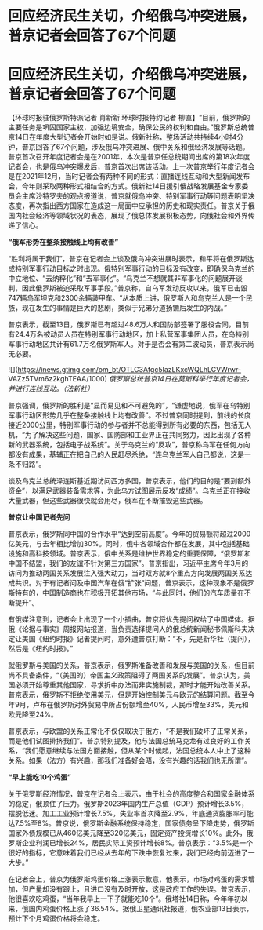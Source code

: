 # 回应经济民生关切，介绍俄乌冲突进展，普京记者会回答了67个问题

# 回应经济民生关切，介绍俄乌冲突进展，普京记者会回答了67个问题

【环球时报驻俄罗斯特派记者 肖新新 环球时报特约记者
柳直】“目前，俄罗斯的主要任务是巩固国家主权，加强边境安全，确保公民的权利和自由。”俄罗斯总统普京14日在年度大型记者会开始时如是说。俄新社称，整场活动共持续4小时4分钟，普京回答了67个问题，涉及俄乌冲突进展、俄中关系和俄经济发展等话题。普京首次召开年度记者会是在2001年，本次是普京任总统期间出席的第18次年度记者会，也是俄乌冲突爆发后，普京首次出席该活动。上一次普京举行年度记者会是在2021年12月，当时记者会有两种不同的形式：直播连线互动和大型新闻发布会，今年则采取两种形式相结合的方式。俄新社14日援引俄战略发展基金专家委员会主席沙特罗夫的观点报道说，普京就俄乌冲突、特别军事行动等问题表明坚决态度，再次指出西方国家在造成这一局面中应承担的历史和现实责任。普京关于俄国内社会经济等领域状况的表态，展现了俄总体发展积极态势，向俄社会和外界传递了信心。

**“俄军形势在整条接触线上均有改善”**

“胜利将属于我们”，普京在记者会上谈及俄乌冲突进展时表示，和平将在俄罗斯达成特别军事行动目标之时出现。俄特别军事行动的目标没有改变，即确保乌克兰的中立地位、“去纳粹化”和“去军事化”。“乌克兰不想就其非军事化的问题展开谈判，因此俄罗斯被迫采取军事手段。”普京称，自乌军发动反攻以来，俄军已击毁747辆乌军坦克和2300余辆装甲车。“从本质上讲，俄罗斯人和乌克兰人是一个民族，现在发生的事情是巨大的悲剧，类似于兄弟分道扬镳后发生的内战。”

普京表示，截至13日，俄罗斯已有超过48.6万人和国防部签署了服役合同，目前有24.4万名被动员人员在特别军事行动地区，加上私营军事集团人员，在乌特别军事行动地区共计有61.7万名俄罗斯军人。对于是否会有第二波动员，普京表示尚无必要。

![](https://inews.gtimg.com/om_bt/OTLC3Afgc5IazLKxcWQLhLCVWrwr-
VAZz5TVm6z2kghTEAA/1000) _俄罗斯总统普京14日在莫斯科举行年度记者会，并进行连线互动。（法新社）_

普京强调，俄罗斯的胜利是“显而易见和不可避免的”，“谦虚地说，俄军在乌特别军事行动区形势几乎在整条接触线上均有改善”。不过普京同时提到，前线的长度接近2000公里，特别军事行动的参与者并不总能得到所有必要的东西，包括无人机，“为了解决这些问题，国家、国防部和工业界正在共同努力，因此出现了各种新的武器系统，包括电子战系统”。关于乌克兰的“反攻”，普京称乌军在任何方向都没有成果，基辅正在把自己的人民赶尽杀绝，“连乌克兰军人自己都说，这是一条不归路”。

谈及乌克兰总统泽连斯基近期访问西方多国，普京表示，他们的目的是“要到额外资金”，以满足武器装备需求等，为此乌方试图展示反攻“成绩”。乌克兰正在接收大量武器，但这些武器很快就会用尽，俄军在不断摧毁这些武器。

**普京让中国记者先问**

普京表示，俄罗斯同中国的合作水平“达到空前高度”。今年的贸易额将超过2000亿美元，与去年相比增加30%。同时，俄中各领域合作都在发展，其中包括基础设施和高科技领域。普京表示，俄中关系是维护世界稳定的重要保障，“俄罗斯和中国不结盟，我们的友谊不针对第三方国家”。普京指出，习近平主席今年3月的访问为推动两国关系发展注入强大动力，当时双方就8个重点方向发展两国关系达成共识。对于有记者问及中国汽车在俄“扩张”问题，普京表示，这种现象不是俄罗斯特有的，中国制造商也在积极开拓其他市场，“与此同时，他们的汽车质量在不断提升”。

有俄媒注意到，记者会上出现了一个小插曲，普京将优先提问权给了中国媒体。据俄《论据与事实》周报网站报道，当负责选择提问人的俄总统新闻秘书佩斯科夫决定让美国《纽约时报》记者提问时，意外遭普京打断：“不，先是新华社（提问），然后是《纽约时报》。”

就俄罗斯与美国的关系，普京表示，俄罗斯准备改善和发展与美国的关系，但目前尚不具备条件，“（美国的）帝国主义政策阻碍了两国关系的发展”。普京认为，美国必须开始尊重其他国家，寻求折中办法而非实施制裁，那时才能开始改善关系。普京表示，俄罗斯不拒绝使用美元，但是开始控制美元与欧元的结算问题。截至今年9月，卢布在俄罗斯对外贸易中所占份额增至40%，人民币增至33%，美元和欧元降至24%。

普京表示，与欧盟的关系正常化不仅仅取决于俄方，“不是我们破坏了正常关系，而是他们试图排挤我们”。普京特别提及，他与法国总统马克龙有过良好的工作关系，“我们愿意继续与法国方面接触，但从某个时候起，法国总统本人中止了这种关系。如果（法方）有兴趣，那我们准备好会晤，没有兴趣的话我们也无所谓”。

**“早上能吃10个鸡蛋”**

关于俄罗斯经济情况，普京在记者会上表示，由于社会的高度整合和国家金融体系的稳定，俄顶住了压力。俄罗斯2023年国内生产总值（GDP）预计增长3.5%，摆脱低迷。加工工业预计增长7.5%，失业率首次降至2.9%，年底通货膨胀率可能达7.5%至8%。普京说，俄罗斯金融系统保持稳定，国家债务呈下降走势，俄罗斯国家外债规模已从460亿美元降至320亿美元，固定资产投资增长10%。此外，俄罗斯企业利润已增长24%，居民实际工资预计增长8%。普京表示：“3.5%是一个很好的指标，它意味着我们已经从去年的下跌中恢复过来，我们已经向前迈进了一大步。”

在记者会上，普京为俄罗斯鸡蛋价格上涨表示歉意，他表示，市场对鸡蛋的需求增加，但产量却没有跟上，且进口没有及时开放，这是政府工作的失误。普京表示，他很喜欢吃鸡蛋，“当年我早上一下子就能吃10个”。俄塔社14日称，今年年初以来，俄国内鸡蛋价格上涨了36.54%。据俄卫星通讯社报道，俄农业部13日表示，预计下个月鸡蛋价格将会稳定。

